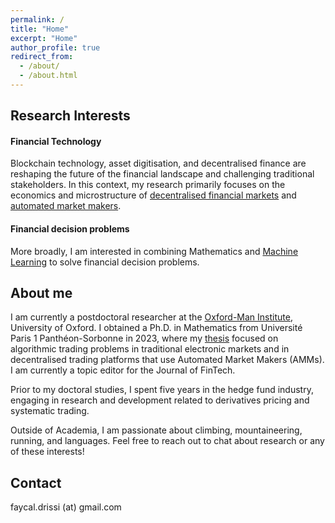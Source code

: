 ```yaml
---
permalink: /
title: "Home"
excerpt: "Home"
author_profile: true
redirect_from: 
  - /about/
  - /about.html
---
```


## Research Interests
#### Financial Technology
Blockchain technology, asset digitisation, and decentralised finance are reshaping the future of the financial landscape and challenging traditional stakeholders. In this context, my research primarily focuses on the economics and microstructure of <u>decentralised financial markets</u> and <u>automated market makers</u>.  

#### Financial decision problems
More broadly, I am interested in combining Mathematics and <u>Machine Learning</u> to solve financial decision problems. 

## About me
I am currently a postdoctoral researcher at the [Oxford-Man Institute](https://oxford-man.ox.ac.uk/), University of Oxford.  I obtained a Ph.D. in Mathematics from Université Paris 1 Panthéon-Sorbonne in 2023, where my [thesis](https://papers.ssrn.com/sol3/papers.cfm?abstract_id=4424010) focused on algorithmic trading problems in traditional electronic markets and in decentralised trading platforms that use Automated Market Makers (AMMs). I am currently a topic editor for the Journal of FinTech. 

Prior to my doctoral studies, I spent five years in the hedge fund industry, engaging in research and development related to derivatives pricing and systematic trading. 

Outside of Academia, I am passionate about climbing, mountaineering, running, and languages. Feel free to reach out to chat about research or any of these interests!

## Contact
faycal.drissi (at) gmail.com